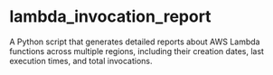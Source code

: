 # lambda_invocation_report
A Python script that generates detailed reports about AWS Lambda functions across multiple regions, including their creation dates, last execution times, and total invocations.
